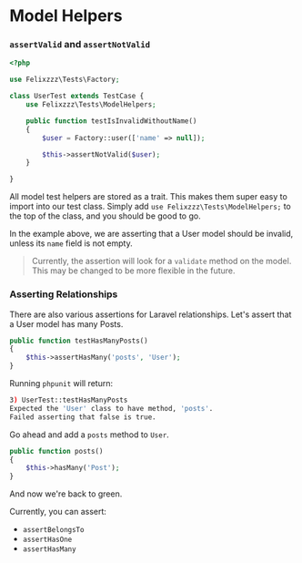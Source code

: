 # Model Helpers

### `assertValid` and `assertNotValid`

```php
<?php

use Felixzzz\Tests\Factory;

class UserTest extends TestCase {
    use Felixzzz\Tests\ModelHelpers;

    public function testIsInvalidWithoutName()
    {
        $user = Factory::user(['name' => null]);

        $this->assertNotValid($user);
    }

}
```

All model test helpers are stored as a trait. This makes them super easy to import into our test class. Simply add `use Felixzzz\Tests\ModelHelpers;` to the top of the class, and you should be good to go.

In the example above, we are asserting that a User model should be invalid, unless its `name` field is not empty.

> Currently, the assertion will look for a `validate` method on the model. This may be changed to be more flexible in the future.

### Asserting Relationships

There are also various assertions for Laravel relationships. Let's assert that a User model has many Posts.

```php
public function testHasManyPosts()
{
    $this->assertHasMany('posts', 'User');
}
```

Running `phpunit` will return:

```bash
3) UserTest::testHasManyPosts
Expected the 'User' class to have method, 'posts'.
Failed asserting that false is true.
```

Go ahead and add a `posts` method to `User`.

```php
public function posts()
{
    $this->hasMany('Post');
}
```

And now we're back to green.

Currently, you can assert:

- `assertBelongsTo`
- `assertHasOne`
- `assertHasMany`
